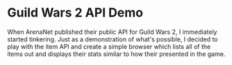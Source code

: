 # Guild Wars 2 API Demo

When ArenaNet published their public API for Guild Wars 2, I immediately started tinkering. Just as a demonstration of what's possible, I decided to play with the item API and create a simple browser which lists all of the items out and displays their stats similar to how their presented in the game.